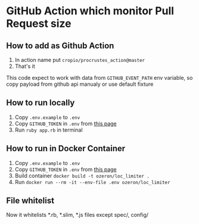 # GitHub Action which monitor Pull Request size

## How to add as Github Action
1. In action name put `cropio/procrustes_action@master`
2. That's it

This code expect to work with data from `GITHUB_EVENT_PATH` env variable, so copy payload from github api manualy or use default fixture

## How to run locally
1. Copy `.env.example` to `.env`
2. Copy `GITHUB_TOKEN` in `.env` from [this page](https://github.com/settings/tokens)
3. Run `ruby app.rb` in terminal

## How to run in Docker Container
1. Copy `.env.example` to `.env`
2. Copy `GITHUB_TOKEN` in `.env` from [this page](https://github.com/settings/tokens)
3. Build container `docker build -t ozeron/loc_limiter .`
4. Run `docker run --rm -it --env-file .env ozeron/loc_limiter`

## File whitelist
Now it whitelists \*.rb, \*.slim, \*.js files except spec/, config/
